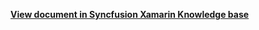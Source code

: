 **[View document in Syncfusion Xamarin Knowledge base](https://www.syncfusion.com/kb/12214/how-to-use-nito-mvvm-in-xamarin-forms-listview-sflistview)**
